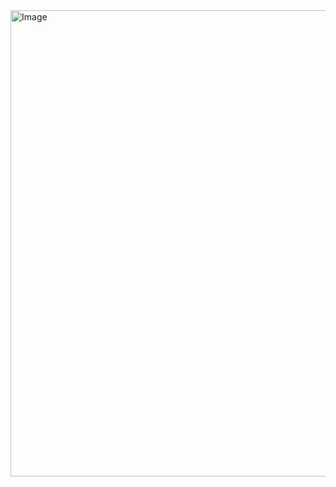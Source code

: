 <img width="1189" height="746" alt="Image" src="https://github.com/user-attachments/assets/26c110b6-9c49-4a77-9432-57eaeddc2a58" />
